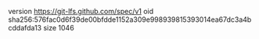 version https://git-lfs.github.com/spec/v1
oid sha256:576fac0d6f39de00bfdde1152a309e998939815393014ea67dc3a4bcddafda13
size 1046
